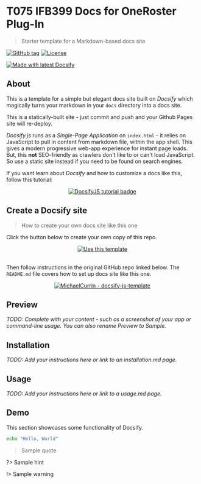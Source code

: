 <!-- TODO: Update with your values. -->
# T075 IFB399 Docs for OneRoster Plug-In
> Starter template for a Markdown-based docs site

 <!-- TODO: Update repo links and change license type if needed. -->
[![GitHub tag](https://img.shields.io/github/tag/t075-ifb399/docsifyjs-template.svg)](https://GitHub.com/t075-ifb399/docsifyjs-template/tags/)
[![License](https://img.shields.io/badge/License-MIT-blue.svg)](https://github.com/t075-ifb399/docsifyjs-template/blob/master/README#license)

[![Made with latest Docsify](https://img.shields.io/npm/v/docsify/latest?label=docsify)](https://docsify.js.org/)


<!-- TODO: You can delete the About and Create a Docsify site sections if you create a new project from this template -->

## About

This is a template for a simple but elegant docs site built on _Docsify_ which magically turns your markdown in your `docs` directory into a docs site. 

This is a statically-built site - just commit and push and your Github Pages site will re-deploy.

_Docsify.js_ runs as a _Single-Page Application_ on `index.html` - it relies on JavaScript to pull in content from markdown file, within the app shell. This gives a modern progressive web-app experience for instant page loads. But, this **not** SEO-friendly as crawlers don't like to or can't load JavaScript. So use a static site instead if you need to be found on search engines.

If you want learn about _Docsify_ and how to customize a docs like this, follow this tutorial:

<div align="center">
    <a href="https://michaelcurrin.github.io/docsify-js-tutorial/">
        <img src="https://img.shields.io/badge/Teach_me-DocsifyJS_tutorial-blue" 
            alt="DocsifyJS tutorial badge"
            title="Go to tutorial">
    </a>
</div>


## Create a Docsify site
> How to create your own docs site like this one

Click the button below to create your own copy of this repo.

<div align="center">
    <a href="https://github.com/t075-ifb399/docsifyjs-template/generate">
        <img src="https://img.shields.io/badge/Generate-Use_this_template-2ea44f?style=for-the-badge" 
            alt="Use this template"
            title="Create repo from template">
    </a>
</div>

<br>

Then follow instructions in the original GitHub repo linked below. The `README.md` file covers how to set up docs site like this one.

<div align="center">
    <a href="https://github.com/t075-ifb399/docsifyjs-template">
        <img src="https://img.shields.io/static/v1?label=MichaelCurrin&message=docsify-js-template&color=blue&style=for-the-badge&logo=github" 
            alt="MichaelCurrin - docsify-js-template"
            title="Go to template repo">
    </a>
</div>


## Preview

_TODO: Complete with your content - such as a screenshot of your app or command-line usage. You can also rename Preview to Sample._


## Installation

_TODO: Add your instructions here or link to an installation.md page._


## Usage

_TODO: Add your instructions here or link to a usage.md page._


## Demo

This section showcases some functionality of Docsify.

```bash
echo "Hello, World"
```

> Sample quote

?> Sample hint

!> Sample warning 
